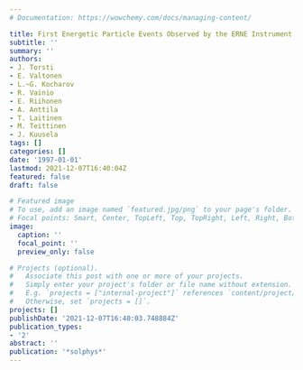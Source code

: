 ```yaml
---
# Documentation: https://wowchemy.com/docs/managing-content/

title: First Energetic Particle Events Observed by the ERNE Instrument
subtitle: ''
summary: ''
authors:
- J. Torsti
- E. Valtonen
- L.~G. Kocharov
- R. Vainio
- E. Riihonen
- A. Anttila
- T. Laitinen
- M. Teittinen
- J. Kuusela
tags: []
categories: []
date: '1997-01-01'
lastmod: 2021-12-07T16:40:04Z
featured: false
draft: false

# Featured image
# To use, add an image named `featured.jpg/png` to your page's folder.
# Focal points: Smart, Center, TopLeft, Top, TopRight, Left, Right, BottomLeft, Bottom, BottomRight.
image:
  caption: ''
  focal_point: ''
  preview_only: false

# Projects (optional).
#   Associate this post with one or more of your projects.
#   Simply enter your project's folder or file name without extension.
#   E.g. `projects = ["internal-project"]` references `content/project/deep-learning/index.md`.
#   Otherwise, set `projects = []`.
projects: []
publishDate: '2021-12-07T16:40:03.748884Z'
publication_types:
- '2'
abstract: ''
publication: '*solphys*'
---
```

